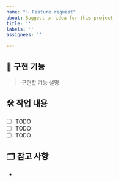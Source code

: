 ```yaml
---
name: "✨ Feature request"
about: Suggest an idea for this project
title: ''
labels: ''
assignees: ''

---
```


## 📌 구현 기능
> 구현할 기능 설명


## 🛠 작업 내용
- [ ] TODO
- [ ] TODO
- [ ] TODO

## 🗂️ 참고 사항
-
